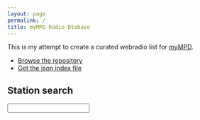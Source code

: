 ```yaml
---
layout: page
permalink: /
title: myMPD Radio Dtabase
---
```


This is my attempt to create a curated webradio list for [myMPD](https://github.com/jcorporation/myMPD).

- [Browse the repository](https://github.com/jcorporation/radiodb)
- [Get the json index file](https://jcorporation.github.io/radiodb/publish/index/webradios.json)

## Station search

<form>
<input type="search" value="" id="searchstr"/>
</form>
<div id="result"></div>
